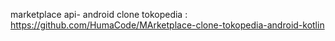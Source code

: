 marketplace api- android clone tokopedia : https://github.com/HumaCode/MArketplace-clone-tokopedia-android-kotlin
